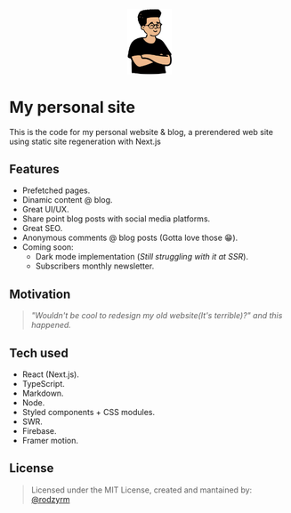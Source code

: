 <p align="center">
<img src="https://github.com/rodzy/rodzy.dev/blob/master/public/me/rodzy-humble-2.webp" width="80"/>
</p>

# My personal site

This is the code for my personal website & blog, a prerendered web site using static site regeneration with Next.js

## Features

- Prefetched pages.
- Dinamic content @ blog.
- Great UI/UX.
- Share point blog posts with social media platforms.
- Great SEO.
- Anonymous comments @ blog posts (Gotta love those 😁).
- Coming soon:
    - Dark mode implementation (*Still struggling with it at SSR*).
    - Subscribers monthly newsletter.

## Motivation

> *"Wouldn't be cool to redesign my old website(It's terrible)?" and this happened.*

## Tech used

- React (Next.js).
- TypeScript.
- Markdown.
- Node.
- Styled components + CSS modules.
- SWR.
- Firebase.
- Framer motion.

## License

> Licensed under the MIT License, created and mantained by: [@rodzyrm](https://twitter.com/rodzyrm)
